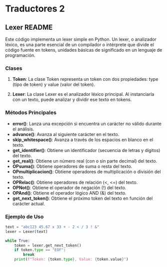 # Traductores 2

## Lexer README

Este código implementa un lexer simple en Python. Un lexer, o analizador léxico, es una parte esencial de un compilador o intérprete que divide el código fuente en tokens, unidades básicas de significado en un lenguaje de programación.

### Clases

1. **Token**: La clase Token representa un token con dos propiedades: type (tipo de token) y value (valor del token).

2. **Lexer**: La clase Lexer es el analizador léxico principal. Al instanciarla con un texto, puede analizar y dividir ese texto en tokens.

### Métodos Principales

- **error()**: Lanza una excepción si encuentra un carácter no válido durante el análisis.
- **advance()**: Avanza al siguiente carácter en el texto.
- **skip_whitespace()**: Avanza a través de los espacios en blanco en el texto.
- **get_identifier()**: Obtiene un identificador (secuencia de letras y dígitos) del texto.
- **get_real()**: Obtiene un número real (con o sin parte decimal) del texto.
- **OPsuma()**: Obtiene operadores de suma o resta del texto.
- **OPmultiplicacion()**: Obtiene operadores de multiplicación o división del texto.
- **OPRelac()**: Obtiene operadores de relación (<, <=) del texto.
- **OPNot()**: Obtiene el operador de negación (!) del texto.
- **OPAnd()**: Obtiene el operador lógico AND (&) del texto.
- **get_next_token()**: Obtiene el próximo token del texto en función del carácter actual.

### Ejemplo de Uso

```python
text = "abc123 45.67 x 33 + - 2 < / 3 ! &"
lexer = Lexer(text)

while True:
    token = lexer.get_next_token()
    if token.type == "EOF":
        break
    print(f"Token: {token.type}, Value: {token.value}")

